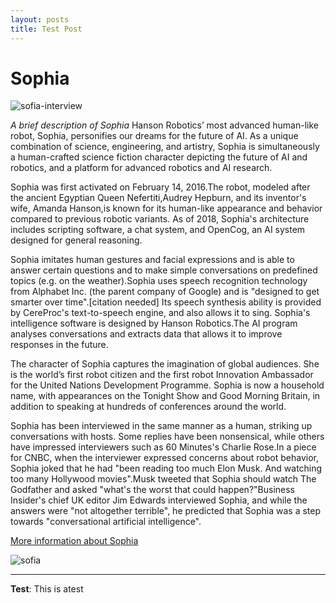```yaml
---
layout: posts
title: Test Post
---
```


# Sophia

![sofia-interview](/assets/images/sophia-interview.jpg)


*A brief description of Sophia*
Hanson Robotics’ most advanced human-like robot, Sophia, personifies our dreams for the future of AI. As a unique combination of science, engineering, and artistry, Sophia is simultaneously a human-crafted science fiction character depicting the future of AI and robotics, and a platform for advanced robotics and AI research.  

Sophia was first activated on February 14, 2016.The robot, modeled after the ancient Egyptian Queen Nefertiti,Audrey Hepburn, and its inventor's wife, Amanda Hanson,is known for its human-like appearance and behavior compared to previous robotic variants. As of 2018, Sophia's architecture includes scripting software, a chat system, and OpenCog, an AI system designed for general reasoning.

Sophia imitates human gestures and facial expressions and is able to answer certain questions and to make simple conversations on predefined topics (e.g. on the weather).Sophia uses speech recognition technology from Alphabet Inc. (the parent company of Google) and is "designed to get smarter over time".[citation needed] Its speech synthesis ability is provided by CereProc's text-to-speech engine, and also allows it to sing. Sophia's intelligence software is designed by Hanson Robotics.The AI program analyses conversations and extracts data that allows it to improve responses in the future.

The character of Sophia captures the imagination of global audiences. She is the world’s first robot citizen and the first robot Innovation Ambassador for the United Nations Development Programme. Sophia is now a household name, with appearances on the Tonight Show and Good Morning Britain, in addition to speaking at hundreds of conferences around the world.

Sophia has been interviewed in the same manner as a human, striking up conversations with hosts. Some replies have been nonsensical, while others have impressed interviewers such as 60 Minutes's Charlie Rose.In a piece for CNBC, when the interviewer expressed concerns about robot behavior, Sophia joked that he had "been reading too much Elon Musk. And watching too many Hollywood movies".Musk tweeted that Sophia should watch The Godfather and asked "what's the worst that could happen?"Business Insider's chief UK editor Jim Edwards interviewed Sophia, and while the answers were "not altogether terrible", he predicted that Sophia was a step towards "conversational artificial intelligence".

[More information about Sophia](https://www.hansonrobotics.com/sophia/#:~:text=She%20is%20the%20world's%20first,of%20conferences%20around%20the%20world.)

![sofia](/assets/images/sophia.jpg)

---
**Test**: This is atest
